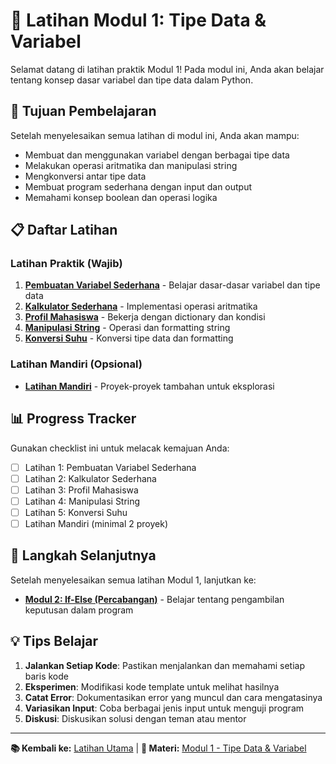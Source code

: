 # 📝 Latihan Modul 1: Tipe Data & Variabel

Selamat datang di latihan praktik Modul 1! Pada modul ini, Anda akan belajar tentang konsep dasar variabel dan tipe data dalam Python.

## 🎯 Tujuan Pembelajaran

Setelah menyelesaikan semua latihan di modul ini, Anda akan mampu:
- Membuat dan menggunakan variabel dengan berbagai tipe data
- Melakukan operasi aritmatika dan manipulasi string
- Mengkonversi antar tipe data
- Membuat program sederhana dengan input dan output
- Memahami konsep boolean dan operasi logika

## 📋 Daftar Latihan

### Latihan Praktik (Wajib)
1. [**Pembuatan Variabel Sederhana**](./latihan1-variabel-sederhana.md) - Belajar dasar-dasar variabel dan tipe data
2. [**Kalkulator Sederhana**](./latihan2-kalkulator-sederhana.md) - Implementasi operasi aritmatika
3. [**Profil Mahasiswa**](./latihan3-profil-mahasiswa.md) - Bekerja dengan dictionary dan kondisi
4. [**Manipulasi String**](./latihan4-manipulasi-string.md) - Operasi dan formatting string
5. [**Konversi Suhu**](./latihan5-konversi-suhu.md) - Konversi tipe data dan formatting

### Latihan Mandiri (Opsional)
- [**Latihan Mandiri**](./latihan-mandiri.md) - Proyek-proyek tambahan untuk eksplorasi

## 📊 Progress Tracker

Gunakan checklist ini untuk melacak kemajuan Anda:

- [ ] Latihan 1: Pembuatan Variabel Sederhana
- [ ] Latihan 2: Kalkulator Sederhana
- [ ] Latihan 3: Profil Mahasiswa
- [ ] Latihan 4: Manipulasi String
- [ ] Latihan 5: Konversi Suhu
- [ ] Latihan Mandiri (minimal 2 proyek)

## 🚀 Langkah Selanjutnya

Setelah menyelesaikan semua latihan Modul 1, lanjutkan ke:
- [**Modul 2: If-Else (Percabangan)**](../modul2/) - Belajar tentang pengambilan keputusan dalam program

## 💡 Tips Belajar

1. **Jalankan Setiap Kode**: Pastikan menjalankan dan memahami setiap baris kode
2. **Eksperimen**: Modifikasi kode template untuk melihat hasilnya
3. **Catat Error**: Dokumentasikan error yang muncul dan cara mengatasinya
4. **Variasikan Input**: Coba berbagai jenis input untuk menguji program
5. **Diskusi**: Diskusikan solusi dengan teman atau mentor

---

**📚 Kembali ke:** [Latihan Utama](../README.md) | **📖 Materi:** [Modul 1 - Tipe Data & Variabel](../../materi/modul1-tipe-data-variabel.md)